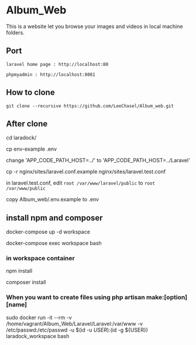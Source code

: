# Album_Web

This is a website let you browse your images and videos in local machine folders.

## Port
`laravel home page : http://localhost:80`

`phpmyadmin : http://localhost:8081`

## How to clone
`git clone --recursive https://github.com/LeeChasel/Album_web.git`

## After clone
cd laradock/

cp env-example .env

change 'APP_CODE_PATH_HOST=../' to 'APP_CODE_PATH_HOST=../Laravel'

cp -r nginx/sites/laravel.conf.example nginx/sites/laravel.test.conf

in laravel.test.conf, edit `root /var/www/laravel/public` to `root /var/www/public`

copy Album_web/.env.example to .env

## install npm and composer
docker-compose up -d workspace

docker-compose exec workspace bash

### in workspace container
npm install

composer install

### When you want to create files using php artisan make:[option] [name]
sudo docker run -it --rm -v /home/vagrant/Album_Web/Laravel/Laravel:/var/www -v /etc/passwd:/etc/passwd -u $(id -u ${USER}):$(id -g ${USER}) laradock_workspace bash